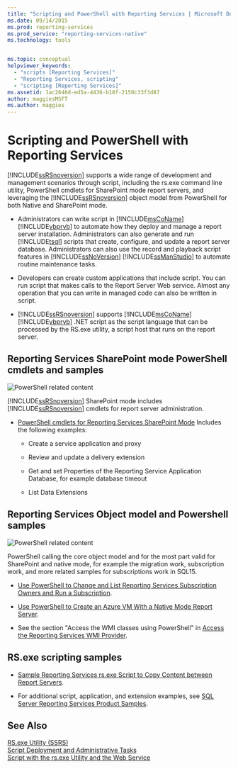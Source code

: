 ```yaml
---
title: "Scripting and PowerShell with Reporting Services | Microsoft Docs"
ms.date: 09/14/2015
ms.prod: reporting-services
ms.prod_service: "reporting-services-native"
ms.technology: tools


ms.topic: conceptual
helpviewer_keywords: 
  - "scripts [Reporting Services]"
  - "Reporting Services, scripting"
  - "scripting [Reporting Services]"
ms.assetid: 1ac2646d-ed5a-4436-b18f-2150c33f3d87
author: maggiesMSFT
ms.author: maggies
---
```

# Scripting and PowerShell with Reporting Services
  [!INCLUDE[ssRSnoversion](../../includes/ssrsnoversion-md.md)] supports a wide range of development and management scenarios through script, including the rs.exe command line utility, PowerShell cmdlets for SharePoint mode report servers, and leveraging the [!INCLUDE[ssRSnoversion](../../includes/ssrsnoversion-md.md)] object model from PowerShell for both Native and SharePoint mode.  
  
-   Administrators can write script in [!INCLUDE[msCoName](../../includes/msconame-md.md)] [!INCLUDE[vbprvb](../../includes/vbprvb-md.md)] to automate how they deploy and manage a report server installation. Administrators can also generate and run [!INCLUDE[tsql](../../includes/tsql-md.md)] scripts that create, configure, and update a report server database. Administrators can also use the record and playback script features in [!INCLUDE[ssNoVersion](../../includes/ssnoversion-md.md)] [!INCLUDE[ssManStudio](../../includes/ssmanstudio-md.md)] to automate routine maintenance tasks.  
  
-   Developers can create custom applications that include script. You can run script that makes calls to the Report Server Web service. Almost any operation that you can write in managed code can also be written in script.  
  
-   [!INCLUDE[ssRSnoversion](../../includes/ssrsnoversion-md.md)] supports [!INCLUDE[msCoName](../../includes/msconame-md.md)] [!INCLUDE[vbprvb](../../includes/vbprvb-md.md)] .NET script as the script language that can be processed by the RS.exe utility, a script host that runs on the report server.  
  
## Reporting Services SharePoint mode PowerShell cmdlets and samples  
 ![PowerShell related content](../../analysis-services/instances/install-windows/media/rs-powershellicon.jpg "PowerShell related content")  
  
 [!INCLUDE[ssRSnoversion](../../includes/ssrsnoversion-md.md)] SharePoint mode includes [!INCLUDE[ssRSnoversion](../../includes/ssrsnoversion-md.md)] cmdlets for report server administration.  
  
-   [PowerShell cmdlets for Reporting Services SharePoint Mode](../../reporting-services/report-server-sharepoint/powershell-cmdlets-for-reporting-services-sharepoint-mode.md) Includes the following examples:  
  
    -   Create a service application and proxy  
  
    -   Review and update a delivery extension  
  
    -   Get and set Properties of the Reporting Service Application Database, for example database timeout  
  
    -   List Data Extensions  
  
## Reporting Services Object model and Powershell samples  
 ![PowerShell related content](../../analysis-services/instances/install-windows/media/rs-powershellicon.jpg "PowerShell related content")  
  
 PowerShell calling the core object model and for the most part valid for SharePoint and native mode, for example the migration work, subscription work, and more related samples for subscriptions work in SQL15.  
  
-   [Use PowerShell to Change and List Reporting Services Subscription Owners and Run a Subscription](../../reporting-services/subscriptions/manage-subscription-owners-and-run-subscription-powershell.md).  
  
-   [Use PowerShell to Create an Azure VM With a Native Mode Report Server](https://msdn.microsoft.com/library/azure/dn449661.aspx).  
  
-   See the section "Access the WMI classes using PowerShell" in [Access the Reporting Services WMI Provider](../../reporting-services/tools/access-the-reporting-services-wmi-provider.md).  
  

## RS.exe scripting samples  
  
-   [Sample Reporting Services rs.exe Script to Copy Content between Report Servers](../../reporting-services/tools/sample-reporting-services-rs-exe-script-to-copy-content-between-report-servers.md).  
  
-   For additional script, application, and extension examples, see [SQL Server Reporting Services Product Samples](https://go.microsoft.com/fwlink/?LinkId=177889).  
  
## See Also  
 [RS.exe Utility &#40;SSRS&#41;](../../reporting-services/tools/rs-exe-utility-ssrs.md)   
 [Script Deployment and Administrative Tasks](../../reporting-services/tools/script-deployment-and-administrative-tasks.md)   
 [Script with the rs.exe Utility and the Web Service](../../reporting-services/tools/script-with-the-rs-exe-utility-and-the-web-service.md)  
  
  
